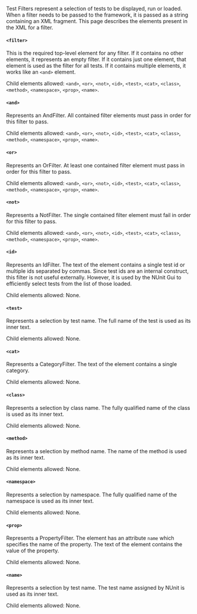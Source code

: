 Test Filters represent a selection of tests to be displayed, run or loaded. When a filter needs to be passed to the framework, it is passed as a string containing an XML fragment. This page describes the elements present in the XML for a filter.

#### `<filter>`

This is the required top-level element for any filter. If it contains no other elements, it represents an empty filter. If it contains just one element, that element is used as the filter for all tests. If it contains multiple elements, it works like an `<and>` element.

Child elements allowed: `<and>`, `<or>`, `<not>`, `<id>`, `<test>`, `<cat>`, `<class>`, `<method>`, `<namespace>`, `<prop>`, `<name>`.

#### `<and>`

Represents an AndFilter. All contained filter elements must pass in order for this filter to pass.

Child elements allowed: `<and>`, `<or>`, `<not>`, `<id>`, `<test>`, `<cat>`, `<class>`, `<method>`, `<namespace>`, `<prop>`, `<name>`.

#### `<or>`

Represents an OrFilter. At least one contained filter element must pass in order for this filter to pass.

Child elements allowed: `<and>`, `<or>`, `<not>`, `<id>`, `<test>`, `<cat>`, `<class>`, `<method>`, `<namespace>`, `<prop>`, `<name>`.

#### `<not>`

Represents a NotFilter. The single contained filter element must fail in order for this filter to pass.

Child elements allowed: `<and>`, `<or>`, `<not>`, `<id>`, `<test>`, `<cat>`, `<class>`, `<method>`, `<namespace>`, `<prop>`, `<name>`.

#### `<id>`

Represents an IdFilter. The text of the element contains a single test id or multiple ids separated by commas. Since test ids are an internal construct, this filter is not useful externally. However, it is used by the NUnit Gui to efficiently select tests from the list of those loaded.

Child elements allowed: None.

#### `<test>`

Represents a selection by test name. The full name of the test is used as its inner text.

Child elements allowed: None.

#### `<cat>`

Represents a CategoryFilter. The text of the element contains a single category.

Child elements allowed: None.

#### `<class>`

Represents a selection by class name. The fully qualified name of the class is used as its inner text.

Child elements allowed: None.

#### `<method>`

Represents a selection by method name. The name of the method is used as its inner text.

Child elements allowed: None.

#### `<namespace>`

Represents a selection by namespace. The fully qualified name of the namespace is used as its inner text.

Child elements allowed: None.

#### `<prop>`

Represents a PropertyFilter. The element has an attribute `name` which specifies the name of the property.
The text of the element contains the value of the property.

Child elements allowed: None.

#### `<name>`

Represents a selection by test name. The test name assigned by NUnit is used as its inner text.

Child elements allowed: None.
